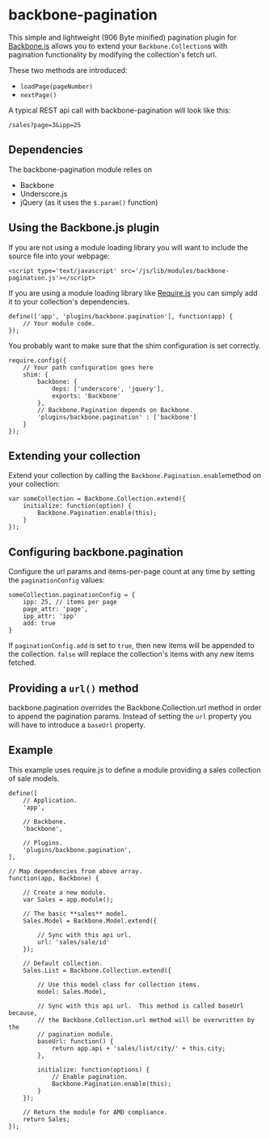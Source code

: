 backbone-pagination
===================

This simple and lightweight (906 Byte minified) pagination plugin for [Backbone.js](http://www.backbone.js) allows you to extend your ```Backbone.Collection```s with pagination functionality by modifying the collection's fetch url.

These two methods are introduced:

* ```loadPage(pageNumber)```
* ```nextPage()```

A typical REST api call with backbone-pagination will look like this:

    /sales?page=3&ipp=25

Dependencies
------------

The backbone-pagination module relies on
* Backbone
* Underscore.js
* jQuery (as it uses the ```$.param()``` function)

Using the Backbone.js plugin
----------------------------

If you are not using a module loading library you will want to include the source file into your webpage:

    <script type='text/javascript' src='/js/lib/modules/backbone-pagination.js'></script>

If you are using a module loading library like [Require.js](http://www.require.js) you can simply add it to your collection's dependencies.

    define(['app', 'plugins/backbone.pagination'], function(app) {
        // Your module code.
    });

You probably want to make sure that the shim configuration is set correctly.

    require.config({
		// Your path configuration goes here
  		shim: {
    	    backbone: {
                deps: ['underscore', 'jquery'],
                exports: 'Backbone'
            },
            // Backbone.Pagination depends on Backbone.
            'plugins/backbone.pagination' : ['backbone']
        }
    });  

Extending your collection
-------------------------

Extend your collection by calling the ```Backbone.Pagination.enable```method on your collection:

    var someCollection = Backbone.Collection.extend({
    	initialize: function(option) {
    		Backbone.Pagination.enable(this);
    	}
    });

Configuring backbone.pagination
-------------------------------

Configure the url params and items-per-page count at any time by setting the ```paginationConfig``` values:

    someCollection.paginationConfig = {
    	ipp: 25, // items per page
    	page_attr: 'page',
    	ipp_attr: 'ipp'
    	add: true
    }

If ```paginationConfig.add``` is set to ```true```, then new items will be appended to the collection. ```false``` will replace the collection's items with any new items fetched.

Providing a ```url()``` method
------------------------------

backbone.pagination overrides the Backbone.Collection.url method in order to append the pagination params. Instead of setting the ```url``` property you will have to introduce a ```baseUrl``` property.

Example
-------

This example uses require.js to define a module providing a sales collection of sale models.

    define([
        // Application.
        'app',

        // Backbone.
        'backbone',

        // Plugins.
        'plugins/backbone.pagination',
    ],

    // Map dependencies from above array.
    function(app, Backbone) {
    
        // Create a new module.
        var Sales = app.module();
    
        // The basic **sales** model.
        Sales.Model = Backbone.Model.extend({
    
            // Sync with this api url.
            url: 'sales/sale/id'
        });
    
        // Default collection.
        Sales.List = Backbone.Collection.extend({
    
            // Use this model class for collection items.
            model: Sales.Model,
    
            // Sync with this api url.  This method is called baseUrl because,
            // the Backbone.Collection.url method will be overwritten by the
            // pagination module.
            baseUrl: function() {
                return app.api + 'sales/list/city/' + this.city;
            },
    
            initialize: function(options) {
                // Enable pagination.
                Backbone.Pagination.enable(this);
            }
        });
    
        // Return the module for AMD compliance.
        return Sales;
    });


